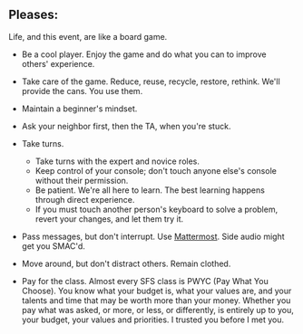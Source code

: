 Pleases:
--------

Life, and this event, are like a board game.

* Be a cool player. Enjoy the game and do what you can to improve others' experience.

* Take care of the game. Reduce, reuse, recycle, restore, rethink. We'll provide the cans. You use them.

* Maintain a beginner's mindset.

* Ask your neighbor first, then the TA, when you're stuck.

* Take turns.

  + Take turns with the expert and novice roles.
  + Keep control of your console; don't touch anyone else's console without their permission.
  + Be patient. We're all here to learn. The best learning happens through direct experience.
  + If you must touch another person's keyboard to solve a problem, revert your changes, and let them try it.

* Pass messages, but don't interrupt. Use [Mattermost](https://mm.sofree.us). Side audio might get you SMAC'd.

* Move around, but don't distract others. Remain clothed.

* Pay for the class. Almost every SFS class is PWYC (Pay What You Choose). You know what your budget is, what your values are, and your talents and time that may be worth more than your money. Whether you pay what was asked, or more, or less, or differently, is entirely up to you, your budget, your values and priorities. I trusted you before I met you.
